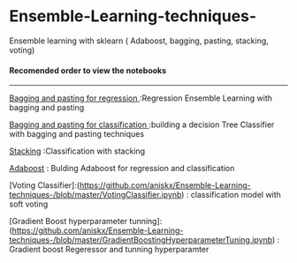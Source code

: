 # Ensemble-Learning-techniques-
Ensemble learning with sklearn ( Adaboost, bagging, pasting, stacking, voting) 



#### Recomended order to view the notebooks
***
[Bagging and pasting for regression ](https://github.com/aniskx/Ensemble-Learning-techniques-/blob/master/BaggingandPasting_Regression.ipynb) :Regression Ensemble Learning with bagging and pasting 

[Bagging and pasting for classification ](https://github.com/aniskx/Ensemble-Learning-techniques-/blob/master/BaggingandPasting_Classification.ipynb):building a decision Tree Classifier with bagging and pasting techniques 

[Stacking](https://github.com/aniskx/Ensemble-Learning-techniques-/blob/master/Stacking.ipynb) :Classification with stacking 

[Adaboost](https://github.com/aniskx/Ensemble-Learning-techniques-/blob/master/AdaBoost.ipynb) : Bulding Adaboost for regression and classification

[Voting Classifier]:(https://github.com/aniskx/Ensemble-Learning-techniques-/blob/master/VotingClassifier.ipynb) : classification model with soft voting 

[Gradient Boost hyperparameter tunning]:(https://github.com/aniskx/Ensemble-Learning-techniques-/blob/master/GradientBoostingHyperparameterTuning.ipynb) : Gradient boost Regeressor and tunning hyperparamter 
